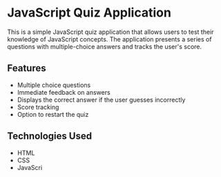 # JavaScript Quiz Application

This is a simple JavaScript quiz application that allows users to test their knowledge of JavaScript concepts. The application presents a series of questions with multiple-choice answers and tracks the user's score.

## Features

- Multiple choice questions
- Immediate feedback on answers
- Displays the correct answer if the user guesses incorrectly
- Score tracking
- Option to restart the quiz

## Technologies Used

- HTML
- CSS
- JavaScri


